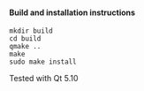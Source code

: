 #### Build and installation instructions

```
mkdir build
cd build
qmake ..
make
sudo make install
```

Tested with Qt 5.10
